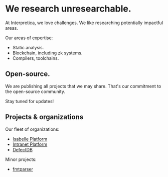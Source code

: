 # We research unresearchable.

At Interpretica, we love challenges.
We like researching potentially impactful areas.

Our areas of expertise:
 - Static analysis.
 - Blockchain, including zk systems.
 - Compilers, toolchains.

## Open-source.

We are publishing all projects that we may share. That's our commitment to the open-source community.

Stay tuned for updates!

## Projects & organizations

Our fleet of organizations:
 - [Isabelle Platform](https://github.com/isabelle-platform)
 - [Intranet Platform](https://github.com/intranet-platform)
 - [DefectDB](https://github.com/defectdb)

Minor projects:
 - [fmtparser](https://github.com/fmtparser)
   
